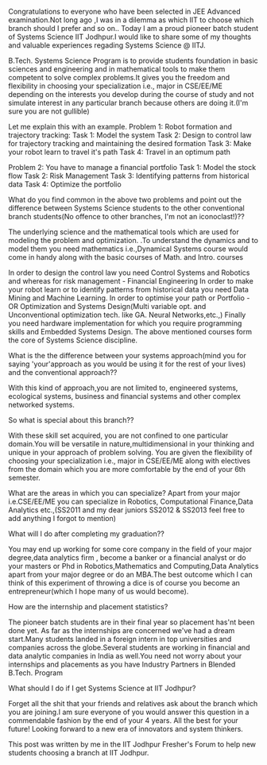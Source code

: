 Congratulations to everyone who have been selected in JEE Advanced examination.Not long ago ,I was in a dilemma as which IIT to choose which branch should I prefer and so on.. Today I am a proud pioneer batch student of Systems Science IIT Jodhpur.I would like to share some of my thoughts and valuable experiences regading Systems Science @ IITJ.

B.Tech. Systems Science Program is to provide students foundation in basic sciences and engineering and in mathematical tools to make them competent to solve complex problems.It gives you the freedom and flexibility in choosing your specialization i.e., major in CSE/EE/ME depending on the interests you develop during the course of study and not simulate interest in any particular branch because others are doing it.(I'm sure you are not gullible)

Let me explain this with an example.
Problem 1:
Robot formation and trajectory tracking:
Task 1: Model the system
Task 2: Design to control law for trajectory tracking and maintaining the desired formation
Task 3: Make your robot learn to travel it's path
Task 4: Travel in an optimum path

Problem 2:
You have to manage a financial portfolio
Task 1: Model the stock flow
Task 2: Risk Management
Task 3: Identifying patterns from historical data
Task 4: Optimize the portfolio

What do you find common in the above two problems and point out the difference between Systems Science students to the other 
conventional branch students(No offence to other branches, I'm not an iconoclast!)??

The underlying science and the mathematical tools which are used for modeling the problem and optimization. .To understand the dynamics and to model them you need mathematics i.e.,Dynamical Systems course would come in handy along with the basic courses of Math. and Intro. courses

In order to design the control law you need Control Systems and Robotics and whereas for risk management - Financial Engineering
In order to make your robot learn or to identify patterns from historical data you need Data Mining and Machine Learning.
In order to optimise your path or Portfolio - OR Optimization and Systems Design(Multi variable opt. and Unconventional optimization tech. like GA. Neural Networks,etc.,)
Finally you need hardware implementation for which you require programming skills and Embedded Systems Design.
The above mentioned courses form the core of Systems Science discipline.

What is the the difference between your systems approach(mind you for saying 'your'approach as you would be using it for the rest of your lives) and the conventional approach??

With this kind of approach,you are not limited to, engineered systems, ecological systems, business and financial systems and other complex networked systems.

So what is special about this branch??

With these skill set acquired, you are not confined to one particular domain.You will be versatile in nature,multidimensional in your thinking and unique in your approach of problem solving. You are given the flexibility of choosing your specialization i.e., major in CSE/EE/ME along with electives from the domain which you are more comfortable by the end of your 6th semester.

What are the areas in which you can specialize?
Apart from your major i.e.CSE/EE/ME you can specialize in Robotics, Computational Finance,Data Analytics etc.,(SS2011 and my dear juniors SS2012 & SS2013 feel free to add anything I forgot to mention)

What will I do after completing my graduation??

You may end up working for some core company in the field of your major degree,data analytics firm , become a banker or a financial analyst or do your masters or Phd in Robotics,Mathematics and Computing,Data Analytics apart from your major degree or do an MBA.The best outcome which I can think of this experiment of throwing a dice is of course you become an entrepreneur(which I hope many of us would become).

How are the internship and placement statistics?

The pioneer batch students are in their final year so placement has'nt been done yet. As far as the internships are concerned we've had a dream start.Many students landed in a foreign intern in top universities and companies across the globe.Several students are working in financial and data analytic companies in India as well.You need not worry about your internships and placements as you have Industry Partners in Blended B.Tech. Program

What should I do if I get Systems Science at IIT Jodhpur?

Forget all the shit that your friends and relatives ask about the branch which you are joining.I am sure everyone of you would answer this question in a commendable fashion by the end of your 4 years.
All the best for your future! Looking forward to a new era of innovators and system thinkers.


This post was written by me in the IIT Jodhpur Fresher's Forum to help new students choosing a branch at IIT Jodhpur.
